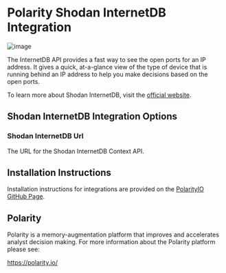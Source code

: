 # Polarity Shodan InternetDB Integration

![image](https://img.shields.io/badge/status-beta-green.svg)

The InternetDB API provides a fast way to see the open ports for an IP address. It gives a quick, at-a-glance view of the type of device that is running behind an IP address to help you make decisions based on the open ports.

To learn more about Shodan InternetDB, visit the [official website](__TODO__).

## Shodan InternetDB Integration Options

### Shodan InternetDB Url

The URL for the Shodan InternetDB Context API.

## Installation Instructions

Installation instructions for integrations are provided on the [PolarityIO GitHub Page](https://polarityio.github.io/).

## Polarity

Polarity is a memory-augmentation platform that improves and accelerates analyst decision making. For more information about the Polarity platform please see:

https://polarity.io/
